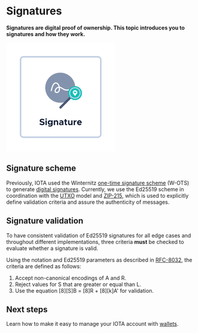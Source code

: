 # Signatures

**Signatures are digital proof of ownership. This topic introduces you to signatures and how they work.**

![Signature](../images/signature.png)

## Signature scheme

Previously, IOTA used the Winternitz [one-time signature scheme](https://en.wikipedia.org/wiki/Hash-based_cryptography#One-time_signature_schemes) (W-OTS) to generate [digital signatures](https://en.wikipedia.org/wiki/Digital_signature). Currently, we use the Ed25519 scheme in coordination with the [UTXO](../the-tangle/message-types.md) model and [ZIP-215](https://zips.z.cash/zip-0215), which is used to explicitly define validation criteria and assure the authenticity of messages.

## Signature validation

To have consistent validation of Ed25519 signatures for all edge cases and throughout different implementations, three criteria **must** be checked to evaluate whether a signature is valid.

Using the notation and Ed25519 parameters as described in [RFC-8032](https://tools.ietf.org/html/rfc8032), the criteria are defined as follows:

1. Accept non-canonical encodings of A and R.
2. Reject values for S that are greater or equal than L.
3. Use the equation [8][S]B = [8]R + [8][k]A' for validation.

## Next steps

Learn how to make it easy to manage your IOTA account with [wallets](../accounts/wallets.md).